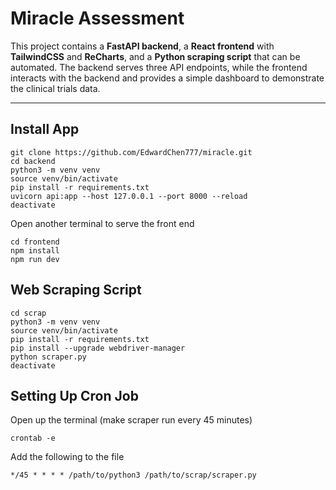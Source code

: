 # Miracle Assessment

This project contains a **FastAPI backend**, a **React frontend** with **TailwindCSS** and **ReCharts**, and a **Python scraping script** that can be automated. The backend serves three API endpoints, while the frontend interacts with the backend and provides a simple dashboard to demonstrate the clinical trials data.

---

## Install App

```
git clone https://github.com/EdwardChen777/miracle.git
cd backend 
python3 -m venv venv
source venv/bin/activate
pip install -r requirements.txt
uvicorn api:app --host 127.0.0.1 --port 8000 --reload
deactivate
```
Open another terminal to serve the front end
```
cd frontend
npm install
npm run dev
```

## Web Scraping Script
```
cd scrap
python3 -m venv venv
source venv/bin/activate
pip install -r requirements.txt
pip install --upgrade webdriver-manager
python scraper.py
deactivate
```

## Setting Up Cron Job
Open up the terminal (make scraper run every 45 minutes)
```
crontab -e
```
Add the following to the file
```
*/45 * * * * /path/to/python3 /path/to/scrap/scraper.py
```

